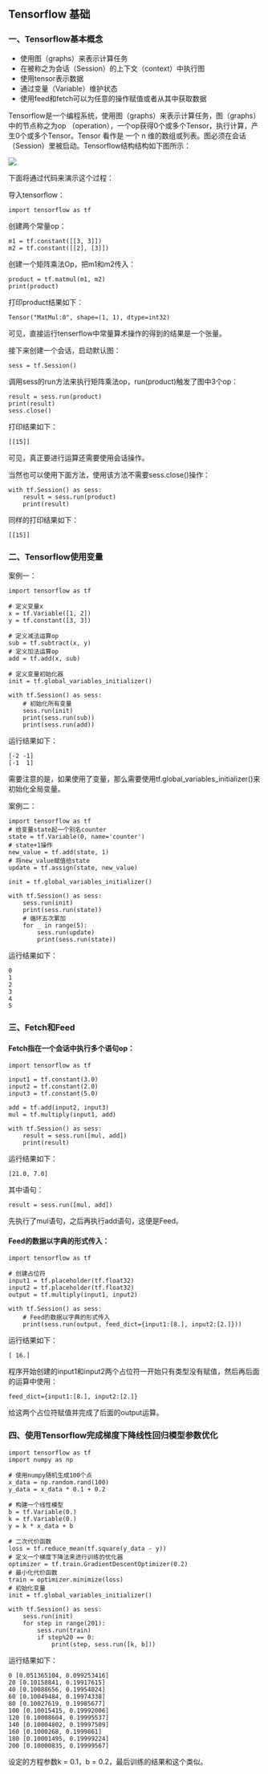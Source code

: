 ## Tensorflow 基础 ##

### 一、Tensorflow基本概念 ###

- 使用图（graphs）来表示计算任务
- 在被称之为会话（Session）的上下文（context）中执行图
- 使用tensor表示数据
- 通过变量（Variable）维护状态
- 使用feed和fetch可以为任意的操作赋值或者从其中获取数据

Tensorflow是一个编程系统，使用图（graphs）来表示计算任务，图（graphs）中的节点称之为op
（operation），一个op获得0个或多个Tensor，执行计算，产生0个或多个Tensor。Tensor 看作是
一个 n 维的数组或列表。图必须在会话（Session）里被启动。Tensorflow结构结构如下图所示：

![](https://i.imgur.com/ShTgzgm.png)

下面将通过代码来演示这个过程：

导入tensorflow：

	import tensorflow as tf

创建两个常量op：

	m1 = tf.constant([[3, 3]])
	m2 = tf.constant([[2], [3]])

创建一个矩阵乘法Op，把m1和m2传入：

	product = tf.matmul(m1, m2)
	print(product)

打印product结果如下：

	Tensor("MatMul:0", shape=(1, 1), dtype=int32)

可见，直接运行tenserflow中常量算术操作的得到的结果是一个张量。

接下来创建一个会话，启动默认图：

	sess = tf.Session()

调用sess的run方法来执行矩阵乘法op，run(product)触发了图中3个op：

	result = sess.run(product)
	print(result)
	sess.close()

打印结果如下：

	[[15]]

可见，真正要进行运算还需要使用会话操作。

当然也可以使用下面方法，使用该方法不需要sess.close()操作：

	with tf.Session() as sess:
	    result = sess.run(product)
	    print(result)

同样的打印结果如下：

	[[15]]

### 二、Tensorflow使用变量 ###

案例一：

	import tensorflow as tf
	
	# 定义变量x
	x = tf.Variable([1, 2])
	y = tf.constant([3, 3])
	
	# 定义减法运算op
	sub = tf.subtract(x, y)
	# 定义加法运算op
	add = tf.add(x, sub)
	
	# 定义变量初始化器
	init = tf.global_variables_initializer()
	
	with tf.Session() as sess:
	    # 初始化所有变量
	    sess.run(init)
	    print(sess.run(sub))
	    print(sess.run(add))

运行结果如下：

	[-2 -1]
	[-1  1]

需要注意的是，如果使用了变量，那么需要使用tf.global\_variables_initializer()来初始化全局变量。

案例二：

	import tensorflow as tf
	# 给变量state起一个别名counter
	state = tf.Variable(0, name='counter')
	# state+1操作
	new_value = tf.add(state, 1)
	# 将new_value赋值给state
	update = tf.assign(state, new_value)
	
	init = tf.global_variables_initializer()
	
	with tf.Session() as sess:
	    sess.run(init)
	    print(sess.run(state))
	    # 循环五次累加
	    for _ in range(5):
	        sess.run(update)
	        print(sess.run(state))

运行结果如下：

	0
	1
	2
	3
	4
	5

### 三、Fetch和Feed ###

#### Fetch指在一个会话中执行多个语句op： ####

	import tensorflow as tf
	
	input1 = tf.constant(3.0)
	input2 = tf.constant(2.0)
	input3 = tf.constant(5.0)
	
	add = tf.add(input2, input3)
	mul = tf.multiply(input1, add)
	
	with tf.Session() as sess:
	    result = sess.run([mul, add])
	    print(result)

运行结果如下：

	[21.0, 7.0]

其中语句：

	result = sess.run([mul, add])

先执行了mul语句，之后再执行add语句，这便是Feed。

#### Feed的数据以字典的形式传入： ####

	import tensorflow as tf
	
	# 创建占位符
	input1 = tf.placeholder(tf.float32)
	input2 = tf.placeholder(tf.float32)
	output = tf.multiply(input1, input2)
	
	with tf.Session() as sess:
	    # Feed的数据以字典的形式传入
	    print(sess.run(output, feed_dict={input1:[8.], input2:[2.]}))

运行结果如下：

	[ 16.]

程序开始创建的input1和input2两个占位符一开始只有类型没有赋值，然后再后面的运算中使用：

	feed_dict={input1:[8.], input2:[2.]}

给这两个占位符赋值并完成了后面的output运算。

### 四、使用Tensorflow完成梯度下降线性回归模型参数优化 ###

	import tensorflow as tf
	import numpy as np
	
	# 使用numpy随机生成100个点
	x_data = np.random.rand(100)
	y_data = x_data * 0.1 + 0.2
	
	# 构建一个线性模型
	b = tf.Variable(0.)
	k = tf.Variable(0.)
	y = k * x_data + b
	
	# 二次代价函数
	loss = tf.reduce_mean(tf.square(y_data - y))
	# 定义一个梯度下降法来进行训练的优化器
	optimizer = tf.train.GradientDescentOptimizer(0.2)
	# 最小化代价函数
	train = optimizer.minimize(loss)
	# 初始化变量
	init = tf.global_variables_initializer()
	
	with tf.Session() as sess:
	    sess.run(init)
	    for step in range(201):
	        sess.run(train)
	        if step%20 == 0:
	            print(step, sess.run([k, b]))

运行结果如下：

	0 [0.051365104, 0.099253416]
	20 [0.10158841, 0.19917615]
	40 [0.10088656, 0.19954024]
	60 [0.10049484, 0.19974338]
	80 [0.10027619, 0.19985677]
	100 [0.10015415, 0.19992006]
	120 [0.10008604, 0.19995537]
	140 [0.10004802, 0.19997509]
	160 [0.1000268, 0.1999861]
	180 [0.10001495, 0.19999224]
	200 [0.10000835, 0.19999567]

设定的方程参数k = 0.1，b = 0.2，最后训练的结果和这个类似。